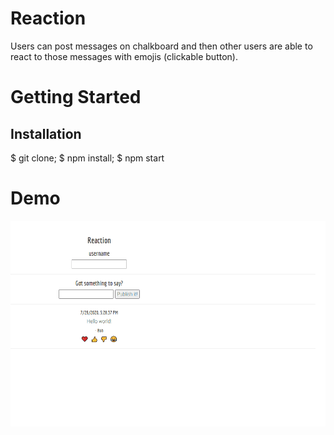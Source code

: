 # Reaction

Users can post messages on chalkboard and then other users are able to react to those messages with emojis (clickable button).

# Getting Started

## Installation
$ git clone;
$ npm install;
$ npm start

# Demo

![alt reaction](https://github.com/JiyounKim0608/reaction/blob/master/reaction2.gif)
